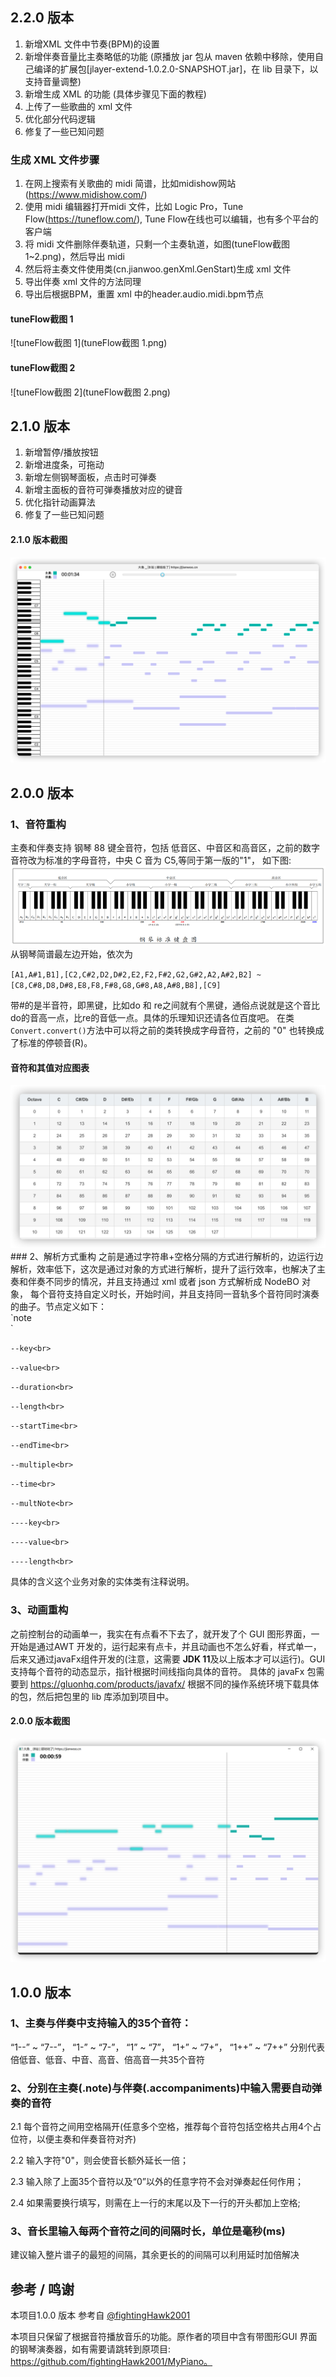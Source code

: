 ## 2.2.0 版本
1. 新增XML 文件中节奏(BPM)的设置
2. 新增伴奏音量比主奏略低的功能 (原播放 jar 包从 maven 依赖中移除，使用自己编译的扩展包[jlayer-extend-1.0.2.0-SNAPSHOT.jar]，在 lib 目录下，以支持音量调整)
3. 新增生成 XML 的功能 (具体步骤见下面的教程)
4. 上传了一些歌曲的 xml 文件
5. 优化部分代码逻辑
6. 修复了一些已知问题

### 生成 XML 文件步骤
  1. 在网上搜索有关歌曲的 midi 简谱，比如midishow网站(https://www.midishow.com/)
  2. 使用 midi 编辑器打开midi 文件，比如 Logic Pro，Tune Flow(https://tuneflow.com/), Tune Flow在线也可以编辑，也有多个平台的客户端
  3. 将 midi 文件删除伴奏轨道，只剩一个主奏轨道，如图(tuneFlow截图 1~2.png)，然后导出 midi
  4. 然后将主奏文件使用类(cn.jianwoo.genXml.GenStart)生成 xml 文件
  5. 导出伴奏 xml 文件的方法同理
  6. 导出后根据BPM，重置 xml 中的header.audio.midi.bpm节点

#### tuneFlow截图 1
![tuneFlow截图 1](tuneFlow截图 1.png)
#### tuneFlow截图 2
![tuneFlow截图 2](tuneFlow截图 2.png)
## 2.1.0 版本
1. 新增暂停/播放按钮
2. 新增进度条，可拖动
3. 新增左侧钢琴面板，点击时可弹奏
4. 新增主面板的音符可弹奏播放对应的键音
5. 优化指针动画算法
6. 修复了一些已知问题
#### 2.1.0 版本截图
![v2.1.0.png](v2.1.0.png)

## 2.0.0 版本
### 1、音符重构
主奏和伴奏支持 钢琴 88 键全音符，包括 低音区、中音区和高音区，之前的数字音符改为标准的字母音符，中央 C 音为 C5,等同于第一版的"1"，
 如下图:
<img src="piano.png">
从钢琴简谱最左边开始，依次为

`[A1,A#1,B1],[C2,C#2,D2,D#2,E2,F2,F#2,G2,G#2,A2,A#2,B2] ~`
`[C8,C#8,D8,D#8,E8,F8,F#8,G8,G#8,A8,A#8,B8],[C9]`

带#的是半音符，即黑键，比如do 和 re之间就有个黑键，通俗点说就是这个音比do的音高一点，比re的音低一点。具体的乐理知识还请各位百度吧。
在类`Convert.convert()`方法中可以将之前的类转换成字母音符，之前的 "0" 也转换成了标准的停顿音(R)。

#### 音符和其值对应图表
<img src="note.png">
### 2、解析方式重构
之前是通过字符串+空格分隔的方式进行解析的，边运行边解析，效率低下，这次是通过对象的方式进行解析，提升了运行效率，也解决了主奏和伴奏不同步的情况，并且支持通过 xml 或者 json 方式解析成 NodeBO 对象，
每个音符支持自定义时长，开始时间，并且支持同一音轨多个音符同时演奏的曲子。节点定义如下：<br>
`note<br>`

`--key<br>`

`--value<br>`

`--duration<br>`

`--length<br>`

`--startTime<br>`

`--endTime<br>`

`--multiple<br>`

`--time<br>`

`--multNote<br>`

`----key<br>`

`----value<br>`

`----length<br>`

具体的含义这个业务对象的实体类有注释说明。
### 3、动画重构
之前控制台的动画单一，我实在有点看不下去了，就开发了个 GUI 图形界面，一开始是通过AWT 开发的，运行起来有点卡，并且动画也不怎么好看，样式单一，后来又通过javaFx组件开发的(注意，这需要 **JDK 11**及以上版本才可以运行)。GUI 支持每个音符的动态显示，指针根据时间线指向具体的音符。
具体的 javaFx 包需要到 https://gluonhq.com/products/javafx/ 根据不同的操作系统环境下载具体的包，然后把包里的 lib 库添加到项目中。
#### 2.0.0 版本截图
![v2.0.0.png](v2.0.0.png)


## 1.0.0 版本
### 1、主奏与伴奏中支持输入的35个音符：
 “1--” ~ “7--”， “1-” ~ “7-”， “1” ~ “7”， “1+” ~ “7+”， “1++” ~ “7++”
分别代表倍低音、低音、中音、高音、倍高音一共35个音符

### 2、分别在主奏(.note)与伴奏(.accompaniments)中输入需要自动弹奏的音符
 2.1 每个音符之间用空格隔开(任意多个空格，推荐每个音符包括空格共占用4个占位符，以便主奏和伴奏音符对齐)

 2.2 输入字符"0"，则会使音长额外延长一倍；

 2.3 输入除了上面35个音符以及“0”以外的任意字符不会对弹奏起任何作用；

 2.4 如果需要换行填写，则需在上一行的末尾以及下一行的开头都加上空格;

### 3、音长里输入每两个音符之间的间隔时长，单位是毫秒(ms)
 建议输入整片谱子的最短的间隔，其余更长的的间隔可以利用延时加倍解决


## 参考 / 鸣谢
 本项目1.0.0 版本 参考自 [@fightingHawk2001](https://github.com/fightingHawk2001)

 本项目只保留了根据音符播放音乐的功能。原作者的项目中含有带图形GUI 界面的钢琴演奏器，如有需要请跳转到原项目: https://github.com/fightingHawk2001/MyPiano。